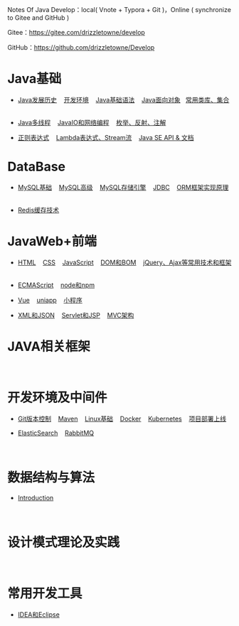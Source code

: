 Notes Of Java Develop：local( Vnote + Typora + Git )，Online ( synchronize to Gitee and GitHub )

Gitee：https://gitee.com/drizzletowne/develop

GitHub：https://github.com/drizzletowne/Develop

# Java基础

* [Java发展历史](JavaSE/detail/history.md) &nbsp;&nbsp; [开发环境](JavaSE/detail/env.md) &nbsp;&nbsp; [Java基础语法](JavaSE/base.md)  &nbsp;&nbsp;  [Java面向对象](JavaSE/oop.md)&nbsp;&nbsp;  [常用类库、集合](JavaSE/classlib.md) &nbsp;&nbsp; 

*  [Java多线程](JavaSE/thread.md) &nbsp;&nbsp;   [JavaIO和网络编程](JavaSE/JavaIO.md) &nbsp;&nbsp;  [枚举、反射、注解](JavaSE/senior.md) &nbsp;&nbsp; 

*  [正则表达式](JavaSE/regex.md) &nbsp;&nbsp; [Lambda表达式、Stream流](JavaSE/lambda.md) &nbsp;&nbsp; [Java SE API & 文档](https://www.oracle.com/cn/java/technologies/java-se-api-doc.html)&nbsp;&nbsp; 


# DataBase

*  [MySQL基础](Database/mysql-1.md) &nbsp;&nbsp;   [MySQL高级](Database/mysql-2.md) &nbsp;&nbsp; [MySQL存储引擎](Database/innodb.md) &nbsp;&nbsp;   [JDBC](Database/jdbc.md) &nbsp;&nbsp;   [ORM框架实现原理](Database/orm.md) &nbsp;&nbsp;   

* [Redis缓存技术](Database/Redis.md) 




# JavaWeb+前端

* [HTML](Web/HTML.md) &nbsp;&nbsp;   [CSS](Web/CSS.md) &nbsp;&nbsp;  [JavaScript](Web/JavaScript.md) &nbsp;&nbsp;   [DOM和BOM](Web/WebAPI.md) &nbsp;&nbsp;   [jQuery、Ajax等常用技术和框架](Web/frame.md) &nbsp;&nbsp;   

* [ECMAScript](Web/ES6.md) &nbsp;&nbsp;   [node和npm](Web/nodejs.md) &nbsp;&nbsp;    

* [Vue](Web/Vue.md) &nbsp;&nbsp;   [uniapp](Web/uniapp.md) &nbsp;&nbsp;   [小程序](Web/小程序.md) &nbsp;&nbsp;   

* [XML和JSON](Web/XML.md) &nbsp;&nbsp;   [Servlet和JSP](Web/JavaWeb.md) &nbsp;&nbsp;  [MVC架构](Web/mvc.md) &nbsp;&nbsp;  



# JAVA相关框架


<br/>

# 开发环境及中间件

* [Git版本控制](Environment/Git.md) &nbsp;&nbsp;  [Maven](Environment/maven.md) &nbsp;&nbsp; [Linux基础](Environment/Linux.md) &nbsp;&nbsp;  [Docker](Environment/Docker.md) &nbsp;&nbsp; [Kubernetes](Environment/kubernetes.md) &nbsp;&nbsp; [项目部署上线](Environment/deployment.md) &nbsp;&nbsp;

* [ElasticSearch](Environment/ElasticSearch.md) &nbsp;&nbsp; [RabbitMQ](Environment/RabbitMQ.md) &nbsp;&nbsp; 










<br/>


# 数据结构与算法

* [Introduction](DataStructure/introduction.md)




<br/>

# 设计模式理论及实践



<br/>


# 常用开发工具

* [IDEA和Eclipse](Tools/idea.md) 